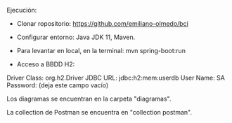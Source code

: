 Ejecución:
- Clonar ropositorio: https://github.com/emiliano-olmedo/bci

- Configurar entorno: Java JDK 11, Maven.

- Para levantar en local, en la terminal:
mvn spring-boot:run

- Acceso a BBDD H2: 

Driver Class:	org.h2.Driver
JDBC URL:    	jdbc:h2:mem:userdb
User Name:   	SA
Password:   	(deja este campo vacío)

Los diagramas se encuentran en la carpeta "diagramas".

La collection de Postman se encuentra en "collection postman".
